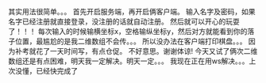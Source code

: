 其实用法很简单。。。
首先开启服务端，再开启俩客户端。 输入名字及密码，如果名字已经注册就直接登录，没注册的话就自动注册。 然后就可以开心的玩耍了！！！
每次输入的时候输横坐标x，空格输纵坐标y，然后对方就能看到你的落子位置，最尴尬的是我二维数组不会传。。。 所以没办法在客户端打印棋盘。。。
因为补考就花了一天时间写，有点仓促。 不好意思。谢谢体谅!
今天又试了俩次二维数组还是有点困难，明天我一定解决。明天一定。。。
我现在正在用ws解决。。。上次没懂，已经快完成了

